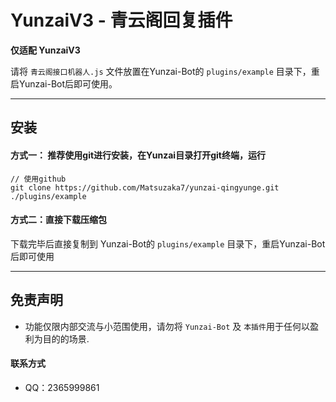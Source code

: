 # YunzaiV3 - 青云阁回复插件

**仅适配 YunzaiV3**

请将 `青云阁接口机器人.js` 文件放置在Yunzai-Bot的 `plugins/example` 目录下，重启Yunzai-Bot后即可使用。

****

## 安装

#### 方式一： 推荐使用git进行安装，在Yunzai目录打开git终端，运行

```git
// 使用github
git clone https://github.com/Matsuzaka7/yunzai-qingyunge.git ./plugins/example
```

#### 方式二：直接下载压缩包

下载完毕后直接复制到 Yunzai-Bot的 `plugins/example` 目录下，重启Yunzai-Bot后即可使用

****

##  免责声明

- 功能仅限内部交流与小范围使用，请勿将 `Yunzai-Bot` 及 `本插件`用于任何以盈利为目的的场景.


####  联系方式

- QQ：2365999861
